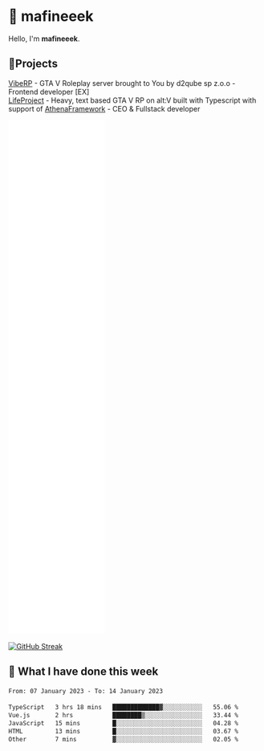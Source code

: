 # 👋 mafineeek
Hello, I'm **mafineeek**.

## 📝Projects

[VibeRP](https://v-rp.pl) - GTA V Roleplay server brought to You by d2qube sp z.o.o - Frontend developer [EX]
<br>
[LifeProject](https://github.com/LifeProject-Roleplay/) - Heavy, text based GTA V RP on alt:V built with Typescript with support of [AthenaFramework](https://github.com/Athena-Roleplay-Framework/) - CEO & Fullstack developer

![](./github-metrics.svg)

[![GitHub Streak](https://streak-stats.demolab.com/?user=mafineeek)](https://git.io/streak-stats)

## 📰 What I have done this week
<!--START_SECTION:waka-->

```text
From: 07 January 2023 - To: 14 January 2023

TypeScript   3 hrs 18 mins   █████████████▓░░░░░░░░░░░   55.06 %
Vue.js       2 hrs           ████████▒░░░░░░░░░░░░░░░░   33.44 %
JavaScript   15 mins         █░░░░░░░░░░░░░░░░░░░░░░░░   04.28 %
HTML         13 mins         █░░░░░░░░░░░░░░░░░░░░░░░░   03.67 %
Other        7 mins          ▓░░░░░░░░░░░░░░░░░░░░░░░░   02.05 %
```

<!--END_SECTION:waka-->
